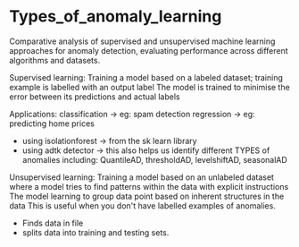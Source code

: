 # Types_of_anomaly_learning
Comparative analysis of supervised and unsupervised machine learning approaches for anomaly detection, evaluating performance across different algorithms and datasets. 

Supervised learning: 
Training a model based on a labeled dataset; training example is labelled with an output label 
The model is trained to minimise the error between its predictions and actual labels 

Applications: 
classification -> eg: spam detection 
regression -> eg: predicting home prices 

- using isolationforest -> from the sk learn library
- using adtk detector -> this also helps us identify different TYPES of anomalies including: QuantileAD, thresholdAD, levelshiftAD, seasonalAD

Unsupervised learning: 
Training a model based on an unlabeled dataset where a model tries to find patterns within the data with explicit instructions 
The model learning to group data point based on inherent structures in the data 
This is useful when you don't have labelled examples of anomalies. 

- Finds data in file
- splits data into training and testing sets. 
